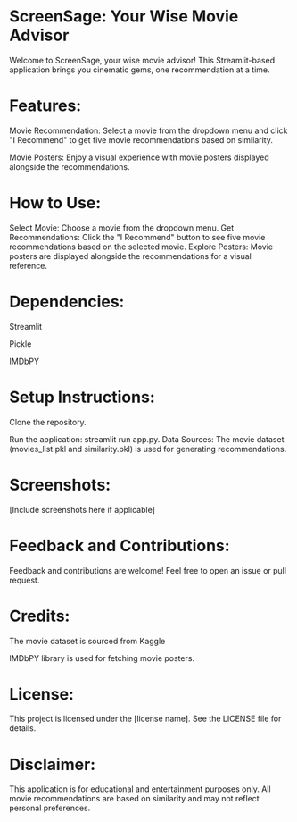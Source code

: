 # ScreenSage: Your Wise Movie Advisor


Welcome to ScreenSage, your wise movie advisor! This Streamlit-based application brings you cinematic gems, one recommendation at a time.

# Features:
Movie Recommendation: Select a movie from the dropdown menu and click "I Recommend" to get five movie recommendations based on similarity.

Movie Posters: Enjoy a visual experience with movie posters displayed alongside the recommendations.

# How to Use:

Select Movie: Choose a movie from the dropdown menu.
Get Recommendations: Click the "I Recommend" button to see five movie recommendations based on the selected movie.
Explore Posters: Movie posters are displayed alongside the recommendations for a visual reference.

# Dependencies:
Streamlit

Pickle

IMDbPY

# Setup Instructions:
Clone the repository.

Run the application: streamlit run app.py.
Data Sources:
The movie dataset (movies_list.pkl and similarity.pkl) is used for generating recommendations.

# Screenshots:
[Include screenshots here if applicable]

# Feedback and Contributions:
Feedback and contributions are welcome! Feel free to open an issue or pull request.

# Credits:

The movie dataset is sourced from Kaggle

IMDbPY library is used for fetching movie posters.

# License:

This project is licensed under the [license name]. See the LICENSE file for details.

# Disclaimer:

This application is for educational and entertainment purposes only. All movie recommendations are based on similarity and may not reflect personal preferences.
